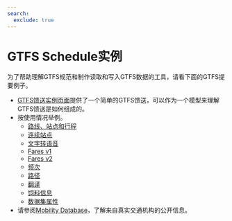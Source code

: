 ```yaml
---
search:
  exclude: true
---
```


# GTFS Schedule实例

为了帮助理解GTFS规范和制作读取和写入GTFS数据的工具，请看下面的GTFS提要例子。

- [GTFS馈送实例页面](/zh/schedule/example-feed)提供了一个简单的GTFS馈送，可以作为一个模型来理解GTFS馈送是如何组成的。
- 按使用情况举例。
    - [路线、站点和行程](routes-stops-trips)
    - [连续站点](continuous-stops)
    - [文字转语音](text-to-speech)
    - [Fares v1](fares-v1)
    - [Fares v2](fares-v2)
    - [频次](frequencies)
    - [路径](pathways)
    - [翻译](translations)
    - [饲料信息](feed-info)
    - [数据集属性](attributions)
- 请参阅[Mobility Database](https://database.mobilitydata.org/)，了解来自真实交通机构的公开信息。
